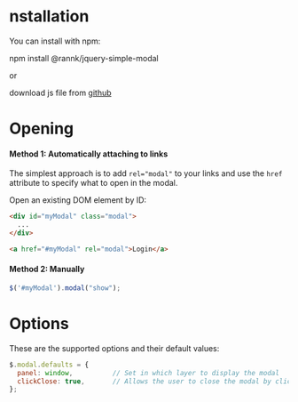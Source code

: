 # nstallation

You can install with npm:

npm install @rannk/jquery-simple-modal

or

download js file from [github](https://github.com/rannk/jquery-simple-modal)

# Opening
#### Method 1: Automatically attaching to links

The simplest approach is to add `rel="modal"` to your links and use the `href` attribute to specify what to open in the modal.

Open an existing DOM element by ID:

```html
<div id="myModal" class="modal">
  ...
</div>

<a href="#myModal" rel="modal">Login</a>

```

#### Method 2: Manually

```js
$('#myModal').modal("show");
```
# Options

These are the supported options and their default values:

```js
$.modal.defaults = {
  panel: window,          // Set in which layer to display the modal
  clickClose: true,       // Allows the user to close the modal by clicking the overlay
};
```